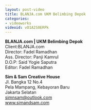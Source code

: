 ```yaml
---
layout: post-video
title: BLANJA.com UKM Belimbing Depok
categories:
- videoworks
videoid: vO1A2S0ERPk
---
```


**BLANJA.com | UKM Belimbing Depok**<br/>
Client:BLANJA.com<br/>
Director: Fadel Ramadhan<br/>
Ass. Director: Panji Kamrul<br/>
D.O.P: Said Yogie Saputra<br/>
Editor: Fadel Ramadhan<br/>


**Sim & Sam Creative House**<br/>
Jl. Bangka 12 No.4<br/>
Pela Mampang, Kebayoran Baru<br/>
Jakarta Selatan<br/>
simnsam@outlook.com<br/>
www.simandsam.com
